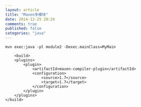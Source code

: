 ```yaml
---
layout: article
title: "Maven多模块"
date: 2014-12-25 20:24
comments: true
published: false
categories: "java"
---
```



	mvn exec:java -pl module2 -Dexec.mainClass=MyMain

	  	<build>
		<plugins>
			<plugin>
				<artifactId>maven-compiler-plugin</artifactId>
				<configuration>
					<source>1.7</source>
					<target>1.7</target>
				</configuration>
			</plugin>
		</plugins>
	</build>